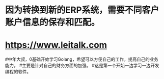 # 因为转换到新的ERP系统，需要不同客户账户信息的保存和匹配。
# https://www.leitalk.com
#中年大叔，0基础开始学习Golang，希望可以方便自己的工作，提高自己的业务能力。
#主要是针对自己的财务方面的加强。
#这是第一个开始一边学习一边开发编程的软件。
